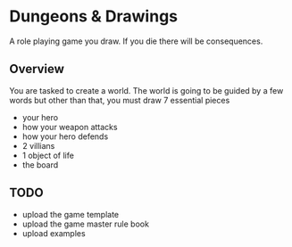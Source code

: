 # Dungeons & Drawings

A role playing game you draw. If you die there will be consequences.

## Overview

You are tasked to create a world. The world is going to be guided by a few words but other than that, you must draw 7 essential pieces

- your hero
- how your weapon attacks
- how your hero defends
- 2 villians
- 1 object of life
- the board


## TODO
- upload the game template
- upload the game master rule book
- upload examples
